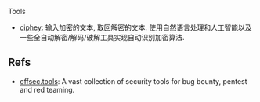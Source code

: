 Tools

* [ciphey](https://github.com/Ciphey/Ciphey): 输入加密的文本, 取回解密的文本. 使用自然语言处理和人工智能以及一些全自动解密/解码/破解工具实现自动识别加密算法.


## Refs

* [offsec.tools](https://offsec.tools/): A vast collection of security tools for bug bounty, pentest and red teaming.
